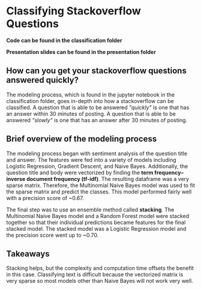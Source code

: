 # Classifying Stackoverflow Questions

**Code can be found in the classification folder**

**Presentation slides can be found in the presentation folder**

## How can you get your stackoverflow questions answered quickly?
The modeling process, which is found in the jupyter notebook in the classification folder, goes in-depth into how a stackoverflow can be classified.  A question that is able to be answered _"quickly"_ is one that has an answer within 30 minutes of posting.  A question that is able to be answered _"slowly"_ is one that has an answer after 30 minutes of posting.

## Brief overview of the modeling process
The modeling process began with sentiment analysis of the question title and answer.  The features were fed into a variety of models including Logistic Regression, Gradient Descent, and Naive Bayes.  Additionally, the question title and body were vectorized by finding the **term frequency–inverse document frequency (tf-idf)**.  The resulting dataframe was a very sparse matrix. Therefore, the Multinomial Naive Bayes model was used to fit the sparse matrix and predict the classes.  This model performed fairly well with a precision score of ~0.67. 

The final step was to use an ensemble method called **stacking**.  The Multinomial Naive Bayes model and a Random Forest model were stacked together so that their individual predictions became features for the final stacked model.  The stacked model was a Logistic Regression model and the precision score went up to ~0.70.  

## Takeaways
Stacking helps, but the complexity and computation time offsets the benefit in this case. Classifying text is difficult because the vectorized matrix is very sparse so most models other than Naive Bayes will not work very well.
